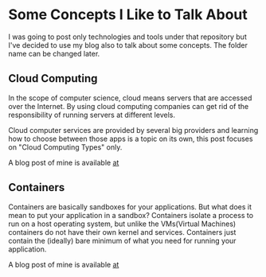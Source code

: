 # Some Concepts I Like to Talk About

I was going to post only technologies and tools under that repository but I've decided to use my blog also to talk about some concepts. The folder name can be changed later.

## Cloud Computing

In the scope of computer science, cloud means servers that are accessed over the Internet. By using cloud computing companies can get rid of the responsibility of running servers at different levels.

Cloud computer services are provided by several big providers and learning how to choose between those apps is a topic on its own, this post focuses on "Cloud Computing Types" only.

A blog post of mine is available [at](https://blog.akbuluteren.com/blog/cloud-computing-basics)

## Containers

Containers are basically sandboxes for your applications. But what does it mean to put your application in a sandbox? Containers isolate a process to run on a host operating system, but unlike the VMs(Virtual Machines) containers do not have their own kernel and services. Containers just contain the (ideally) bare minimum of what you need for running your application.

A blog post of mine is available [at](https://blog.akbuluteren.com/blog/what-is-a-container)
